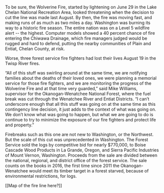 To be sure, the Wolverine Fire, started by lightening on June 29 in the Lake Chelan National Recreation Area, looked threatening when the decision to cut the line was made last August. By then, the fire was moving fast, and making runs of as much as two miles a day. Washington was burning its way to a historic fire season. The entire nation was on a Level 5 wildfire alert -- the highest. Computer models showed a 40 percent chance of fire entering the Chiwawa Drainage, which fire managers judged would be rugged and hard to defend, putting the nearby communities of Plain and Entiat, Chelan County, at risk. 

Worse, three forest service fire fighters had lost their lives August 19 in the Twisp River fires. 

“All of this stuff was swirling around at the same time, we are notifying families about the deaths of their loved ones, we were planning a memorial service for those fire fighters, and we are monitoring the progress of the Wolverine Fire and at that time very guarded,” said Mike Williams, supervisor for the Okanogan-Wenatchee National Forest, where the fuel break was cut through the Wenatchee River and Entiat Districts. “I can’t underscore enough that all this stuff was going on at the same time as this contingency line decision, it just adds to the context of what was going on. We don’t know what was going to happen, but what we are going to do is continue to try to minimize the exposure of our fire fighters and protect life and property.”

Firebreaks such as this one are not new to Washington, or the Northwest. But the scale of this cut was unprecedented in Washington. The Forest Service sold the logs by competitive bid for nearly $770,000, to Boise Cascade Wood Products in La Grande, Oregon, and Sierra Pacific Industries of Mount Vernon, Washington. Proceeds from the sale are divided between the national, regional, and district office of the forest service. The sale counts on the books in 2016, the first time since 2011 the Okanogan-Wenatchee would meet its timber target in a forest starved, because of environmental restrictions, for logs. 

[[Map of the fire line here?]]
